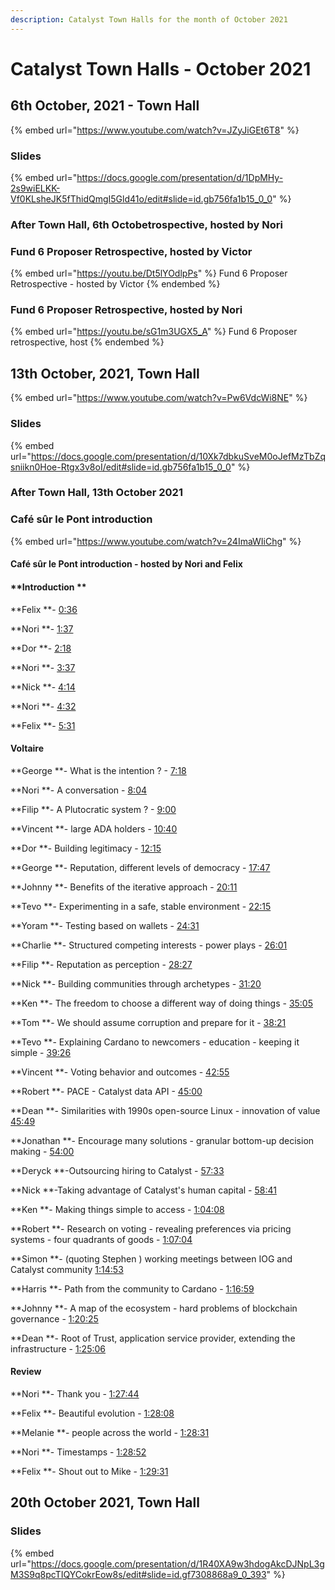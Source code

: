 ```yaml
---
description: Catalyst Town Halls for the month of October 2021
---
```


# Catalyst Town Halls - October 2021

## 6th October, 2021 - Town Hall

{% embed url="https://www.youtube.com/watch?v=JZyJiGEt6T8" %}

### Slides

{% embed url="https://docs.google.com/presentation/d/1DpMHy-2s9wiELKK-Vf0KLsheJK5fThidQmgI5Gld41o/edit#slide=id.gb756fa1b15_0_0" %}

### After Town Hall, 6th Octobetrospective, hosted by Nori

### Fund 6 Proposer Retrospective, hosted by Victor

{% embed url="https://youtu.be/Dt5lYOdlpPs" %}
Fund 6 Proposer Retrospective - hosted by Victor
{% endembed %}

### Fund 6 Proposer Retrospective, hosted by Nori

{% embed url="https://youtu.be/sG1m3UGX5_A" %}
Fund 6 Proposer retrospective, host
{% endembed %}

## 13th October, 2021, Town Hall

{% embed url="https://www.youtube.com/watch?v=Pw6VdcWi8NE" %}

### Slides

{% embed url="https://docs.google.com/presentation/d/10Xk7dbkuSveM0oJefMzTbZqsniikn0Hoe-Rtgx3v8oI/edit#slide=id.gb756fa1b15_0_0" %}

### After Town Hall, 13th October 2021

### Café sûr le Pont introduction

{% embed url="https://www.youtube.com/watch?v=24ImaWIiChg" %}

#### Café sûr le Pont introduction - hosted by Nori and Felix

#### **Introduction **

**Felix **- [0:36](https://www.youtube.com/watch?v=24ImaWIiChg\&t=36s)&#x20;

**Nori **- [1:37](https://www.youtube.com/watch?v=24ImaWIiChg\&t=97s)&#x20;

**Dor **- [2:18](https://www.youtube.com/watch?v=24ImaWIiChg\&t=138s)&#x20;

**Nori **- [3:37](https://www.youtube.com/watch?v=24ImaWIiChg\&t=217s)&#x20;

**Nick **- [4:14](https://www.youtube.com/watch?v=24ImaWIiChg\&t=254s)&#x20;

**Nori **- [4:32](https://www.youtube.com/watch?v=24ImaWIiChg\&t=272s)&#x20;

**Felix **- [5:31](https://www.youtube.com/watch?v=24ImaWIiChg\&t=331s)&#x20;

#### Voltaire&#x20;

**George **- What is the intention ? - [7:18](https://www.youtube.com/watch?v=24ImaWIiChg\&t=438s)&#x20;

**Nori **- A conversation - [8:04](https://www.youtube.com/watch?v=24ImaWIiChg\&t=484s)&#x20;

**Filip **- A Plutocratic system ? - [9:00](https://www.youtube.com/watch?v=24ImaWIiChg\&t=540s)&#x20;

**Vincent **- large ADA holders - [10:40](https://www.youtube.com/watch?v=24ImaWIiChg\&t=640s)&#x20;

**Dor **- Building legitimacy - [12:15](https://www.youtube.com/watch?v=24ImaWIiChg\&t=735s)&#x20;

**George **- Reputation, different levels of democracy - [17:47](https://www.youtube.com/watch?v=24ImaWIiChg\&t=1067s)&#x20;

**Johnny **- Benefits of the iterative approach - [20:11](https://www.youtube.com/watch?v=24ImaWIiChg\&t=1211s)&#x20;

**Tevo **- Experimenting in a safe, stable environment - [22:15](https://www.youtube.com/watch?v=24ImaWIiChg\&t=1335s)&#x20;

**Yoram **- Testing based on wallets - [24:31](https://www.youtube.com/watch?v=24ImaWIiChg\&t=1471s)&#x20;

**Charlie **- Structured competing interests - power plays - [26:01](https://www.youtube.com/watch?v=24ImaWIiChg\&t=1561s)&#x20;

**Filip **- Reputation as perception - [28:27](https://www.youtube.com/watch?v=24ImaWIiChg\&t=1707s)&#x20;

**Nick **- Building communities through archetypes - [31:20](https://www.youtube.com/watch?v=24ImaWIiChg\&t=1880s)&#x20;

**Ken **- The freedom to choose a different way of doing things - [35:05](https://www.youtube.com/watch?v=24ImaWIiChg\&t=2105s)&#x20;

**Tom **- We should assume corruption and prepare for it - [38:21](https://www.youtube.com/watch?v=24ImaWIiChg\&t=2301s)&#x20;

**Tevo **- Explaining Cardano to newcomers - education - keeping it simple - [39:26](https://www.youtube.com/watch?v=24ImaWIiChg\&t=2366s)&#x20;

**Vincent **- Voting behavior and outcomes - [42:55](https://www.youtube.com/watch?v=24ImaWIiChg\&t=2575s)&#x20;

**Robert **- PACE - Catalyst data API - [45:00](https://www.youtube.com/watch?v=24ImaWIiChg\&t=2700s)&#x20;

**Dean **- Similarities with 1990s open-source Linux - innovation of value [45:49](https://www.youtube.com/watch?v=24ImaWIiChg\&t=2749s)&#x20;

**Jonathan **- Encourage many solutions - granular bottom-up decision making - [54:00](https://www.youtube.com/watch?v=24ImaWIiChg\&t=3240s)&#x20;

**Deryck **-Outsourcing hiring to Catalyst - [57:33](https://www.youtube.com/watch?v=24ImaWIiChg\&t=3453s)&#x20;

**Nick **-Taking advantage of Catalyst's human capital - [58:41](https://www.youtube.com/watch?v=24ImaWIiChg\&t=3521s)&#x20;

**Ken **- Making things simple to access - [1:04:08](https://www.youtube.com/watch?v=24ImaWIiChg\&t=3848s)&#x20;

**Robert **- Research on voting - revealing preferences via pricing systems - four quadrants of goods - [1:07:04](https://www.youtube.com/watch?v=24ImaWIiChg\&t=4024s)&#x20;

**Simon **- (quoting Stephen ) working meetings between IOG and Catalyst community [1:14:53](https://www.youtube.com/watch?v=24ImaWIiChg\&t=4493s)&#x20;

**Harris **- Path from the community to Cardano - [1:16:59](https://www.youtube.com/watch?v=24ImaWIiChg\&t=4619s)&#x20;

**Johnny **- A map of the ecosystem - hard problems of blockchain governance - [1:20:25](https://www.youtube.com/watch?v=24ImaWIiChg\&t=4825s)&#x20;

**Dean **- Root of Trust, application service provider, extending the infrastructure - [1:25:06](https://www.youtube.com/watch?v=24ImaWIiChg\&t=5106s)&#x20;

#### Review

**Nori **- Thank you - [1:27:44](https://www.youtube.com/watch?v=24ImaWIiChg\&t=5264s)

**Felix **- Beautiful evolution - [1:28:08](https://www.youtube.com/watch?v=24ImaWIiChg\&t=5288s)&#x20;

**Melanie **- people across the world - [1:28:31](https://www.youtube.com/watch?v=24ImaWIiChg\&t=5311s)&#x20;

**Nori **- Timestamps - [1:28:52](https://www.youtube.com/watch?v=24ImaWIiChg\&t=5332s)&#x20;

**Felix **- Shout out to Mike - [1:29:31](https://www.youtube.com/watch?v=24ImaWIiChg\&t=5371s)

## 20th October 2021, Town Hall







### Slides

{% embed url="https://docs.google.com/presentation/d/1R40XA9w3hdogAkcDJNpL3gM3S9q8pcTIQYCokrEow8s/edit#slide=id.gf7308868a9_0_393" %}
